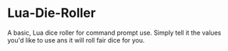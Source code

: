 # Lua-Die-Roller
A basic, Lua dice roller for command prompt use. Simply tell it the values you'd like to use ans it will roll fair dice for you.
